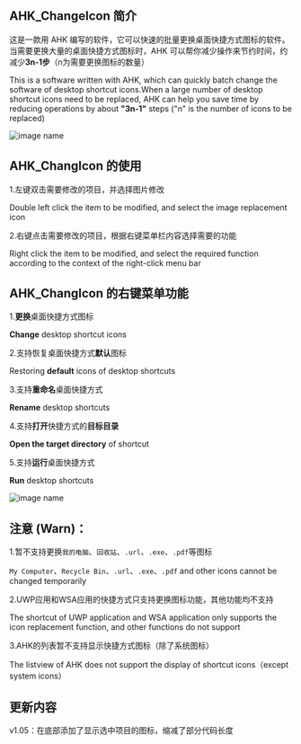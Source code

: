 ## AHK_ChangeIcon 简介

这是一款用 AHK 编写的软件，它可以快速的批量更换桌面快捷方式图标的软件。当需要更换大量的桌面快捷方式图标时，AHK 可以帮你减少操作来节约时间，约减少**3n-1步**（n为需要更换图标的数量）

This is a software written with AHK, which can quickly batch change the software of desktop shortcut icons.When a large number of desktop shortcut icons need to be replaced, AHK can help you save time by reducing operations by about **"3n-1"** steps ("n" is the number of icons to be replaced)


![image name](https://raw.githubusercontent.com/iKineticate/AHK_ChangeIcon/main/Picture/AHK_ChangIcon_3.png)

## AHK_ChangIcon 的使用

1.左键双击需要修改的项目，并选择图片修改

Double left click the item to be modified, and select the image replacement icon

2.右键点击需要修改的项目，根据右键菜单栏内容选择需要的功能

Right click the item to be modified, and select the required function according to the context of the right-click menu bar

## AHK_ChangIcon 的右键菜单功能

1.**更换**桌面快捷方式图标

**Change** desktop shortcut icons

2.支持恢复桌面快捷方式**默认**图标

Restoring **default** icons of desktop shortcuts

3.支持**重命名**桌面快捷方式

**Rename** desktop shortcuts

4.支持**打开**快捷方式的**目标目录**

**Open the target directory** of shortcut

5.支持**运行**桌面快捷方式

**Run** desktop shortcuts


![image name](https://raw.githubusercontent.com/iKineticate/AHK_ChangeIcon/main/Picture/AHK_ChangIcon_2.png)
## 注意 (Warn)：

1.暂不支持更换`我的电脑`、`回收站`、`.url`、`.exe`、`.pdf`等图标

`My Computer`、`Recycle Bin`、`.url`、`.exe`、`.pdf` and other icons cannot be changed temporarily

2.UWP应用和WSA应用的快捷方式只支持更换图标功能，其他功能均不支持

The shortcut of UWP application and WSA application only supports the icon replacement function, and other functions do not support

3.AHK的列表暂不支持显示快捷方式图标（除了系统图标）

The listview of AHK does not support the display of shortcut icons（except system icons）

## 更新内容
v1.05：在底部添加了显示选中项目的图标，缩减了部分代码长度
